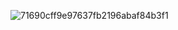 ![71690cff9e97637fb2196abaf84b3f1](https://github.com/user-attachments/assets/54acdbcd-a9d5-476b-84db-1deea792e754)
